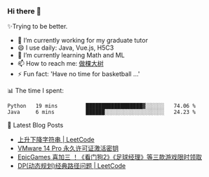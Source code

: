 ### Hi there 👋

✨Trying to be better.

<!--
- 😄 Pronouns: ...
- 👯 I’m looking to collaborate on ...
- 🤔 I’m looking for help with ...
- 💬 Ask me about ...
-->

- 🔭 I’m currently working for my graduate tutor
- 😄 I use daily: Java, Vue.js, H5C3
- 🌱 I’m currently learning Math and ML
- 📫 How to reach me: [做棵大树](https://beatree.cn)
- ⚡ Fun fact: 'Have no time for basketball ...'

📊 The time I spent:

<!--START_SECTION:waka-->
```text
Python   19 mins         ██████████████████▓░░░░░░   74.06 % 
Java     6 mins          ██████░░░░░░░░░░░░░░░░░░░   24.23 % 
```
<!--END_SECTION:waka-->

👀 Latest Blog Posts

<!-- BLOG-POST-LIST:START -->
- [上升下降字符串 | LeetCode](https://beatree.cn/%e4%b8%8a%e5%8d%87%e4%b8%8b%e9%99%8d%e5%ad%97%e7%ac%a6%e4%b8%b2-leetcode.html)
- [VMware 14 Pro 永久许可证激活密钥](https://beatree.cn/vmware-14-pro-%e6%b0%b8%e4%b9%85%e8%ae%b8%e5%8f%af%e8%af%81%e6%bf%80%e6%b4%bb%e5%af%86%e9%92%a5.html)
- [EpicGames 喜加三 ！《看门狗2》《足球经理》等三款游戏限时领取](https://beatree.cn/epicgames-%e5%96%9c%e5%8a%a0%e4%b8%89-%ef%bc%81%e3%80%8a%e7%9c%8b%e9%97%a8%e7%8b%972%e3%80%8b%e3%80%8a%e8%b6%b3%e7%90%83%e7%bb%8f%e7%90%86%e3%80%8b%e7%ad%89%e4%b8%89%e6%ac%be%e6%b8%b8%e6%88%8f.html)
- [DP(动态规划)经典路径问题 | LeetCode](https://beatree.cn/dp%e5%8a%a8%e6%80%81%e8%a7%84%e5%88%92%e7%bb%8f%e5%85%b8%e8%b7%af%e5%be%84%e9%97%ae%e9%a2%98-leetcode.html)
<!-- BLOG-POST-LIST:END -->
